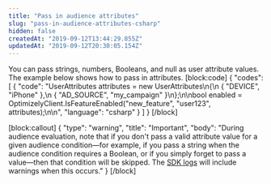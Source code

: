 ```yaml
---
title: "Pass in audience attributes"
slug: "pass-in-audience-attributes-csharp"
hidden: false
createdAt: "2019-09-12T13:44:29.855Z"
updatedAt: "2019-09-12T20:30:05.154Z"
---
```

You can pass strings, numbers, Booleans, and null as user attribute values. The example below shows how to pass in attributes.
[block:code]
{
  "codes": [
    {
      "code": "UserAttributes attributes = new UserAttributes\n{\n  { \"DEVICE\", \"iPhone\" },\n  { \"AD_SOURCE\", \"my_campaign\" }\n};\n\nbool enabled = OptimizelyClient.IsFeatureEnabled(\"new_feature\", \"user123\", attributes);\n\n",
      "language": "csharp"
    }
  ]
}
[/block]

[block:callout]
{
  "type": "warning",
  "title": "Important",
  "body": "During audience evaluation, note that if you don't pass a valid attribute value for a given audience condition—for example, if you pass a string when the audience condition requires a Boolean, or if you simply forget to pass a value—then that condition will be skipped. The [SDK logs](doc:customize-logger-csharp) will include warnings when this occurs."
}
[/block]